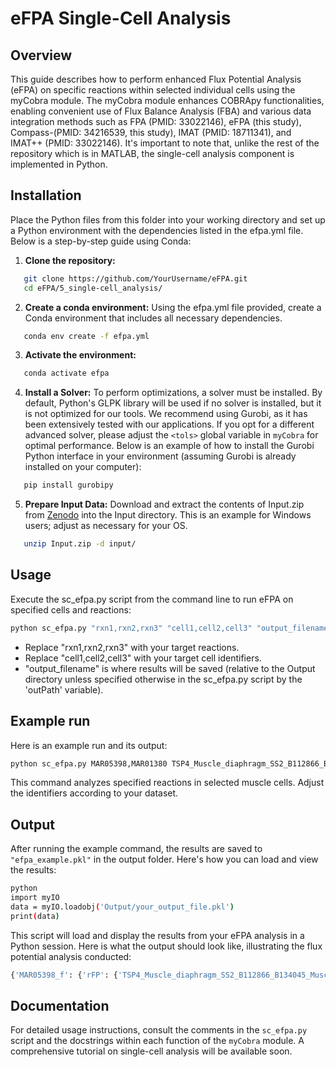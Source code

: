 # eFPA Single-Cell Analysis

## Overview

This guide describes how to perform enhanced Flux Potential Analysis (eFPA) on specific reactions within selected individual cells using the myCobra module. The myCobra module enhances COBRApy functionalities, enabling convenient use of Flux Balance Analysis (FBA) and various data integration methods such as FPA (PMID: 33022146), eFPA (this study), Compass-(PMID: 34216539, this study), IMAT (PMID: 18711341), and IMAT++ (PMID: 33022146). It's important to note that, unlike the rest of the repository which is in MATLAB, the single-cell analysis component is implemented in Python.

## Installation

Place the Python files from this folder into your working directory and set up a Python environment with the dependencies listed in the efpa.yml file. Below is a step-by-step guide using Conda:

1. **Clone the repository:**
   
```bash 
   git clone https://github.com/YourUsername/eFPA.git
   cd eFPA/5_single-cell_analysis/
```

2. **Create a conda environment:**
   Using the efpa.yml file provided, create a Conda environment that includes all necessary dependencies.
   
```bash
   conda env create -f efpa.yml
```

3. **Activate the environment:**
   
```bash
   conda activate efpa
```

4. **Install a Solver:**
   To perform optimizations, a solver must be installed. By default, Python's GLPK library will be used if no solver is installed, but it is not optimized for our tools. We recommend using Gurobi, as it has been extensively tested with our applications. If you opt for a different advanced solver, please adjust the `<tols>` global variable in `myCobra` for optimal performance. Below is an example of how to install the Gurobi Python interface in your environment (assuming Gurobi is already installed on your computer):
   
```bash
   pip install gurobipy
```

5. **Prepare Input Data:**
   Download and extract the contents of Input.zip from [Zenodo](https://zenodo.org/records/13801228) into the Input directory. This is an example for Windows users; adjust as necessary for your OS.
   
```bash
   unzip Input.zip -d input/
```

## Usage

Execute the sc_efpa.py script from the command line to run eFPA on specified cells and reactions:

```bash
python sc_efpa.py "rxn1,rxn2,rxn3" "cell1,cell2,cell3" "output_filename"
```

- Replace "rxn1,rxn2,rxn3" with your target reactions.
- Replace "cell1,cell2,cell3" with your target cell identifiers.
- "output_filename" is where results will be saved (relative to the Output directory unless specified otherwise in the sc_efpa.py script by the 'outPath' variable).

## Example run

Here is an example run and its output:

```bash
python sc_efpa.py MAR05398,MAR01380 TSP4_Muscle_diaphragm_SS2_B112866_B134045_MuscleStemCell_J19_L002,TSP4_Muscle_rectusabdominus_SS2_B114867_B134050_MuscleStemCell_J2_L004 efpa_example.pkl
```

This command analyzes specified reactions in selected muscle cells. Adjust the identifiers according to your dataset.

## Output

After running the example command, the results are saved to `"efpa_example.pkl"` in the output folder. Here's how you can load and view the results:

```bash
python
import myIO
data = myIO.loadobj('Output/your_output_file.pkl')
print(data)
```

This script will load and display the results from your eFPA analysis in a Python session. Here is what the output should look like, illustrating the flux potential analysis conducted:
```bash
{'MAR05398_f': {'rFP': {'TSP4_Muscle_diaphragm_SS2_B112866_B134045_MuscleStemCell_J19_L002': 0.13324461138208257, 'TSP4_Muscle_rectusabdominus_SS2_B114867_B134050_MuscleStemCell_J2_L004': 0.4027750235549703, 'super_cond': 1.0}, 'FP': {'TSP4_Muscle_diaphragm_SS2_B112866_B134045_MuscleStemCell_J19_L002': 0.008165373471484737, 'TSP4_Muscle_rectusabdominus_SS2_B114867_B134050_MuscleStemCell_J2_L004': 0.02468248778092531, 'super_cond': 0.061281078362488556}}, 'MAR01380_f': {'rFP': {'TSP4_Muscle_diaphragm_SS2_B112866_B134045_MuscleStemCell_J19_L002': 0.37138911367066796, 'TSP4_Muscle_rectusabdominus_SS2_B114867_B134050_MuscleStemCell_J2_L004': 0.33299885201371854, 'super_cond': 1.0}, 'FP': {'TSP4_Muscle_diaphragm_SS2_B112866_B134045_MuscleStemCell_J19_L002': 0.030050699534704923, 'TSP4_Muscle_rectusabdominus_SS2_B114867_B134050_MuscleStemCell_J2_L004': 0.026944377416887808, 'super_cond': 0.08091432524151099}}}
```

## Documentation

For detailed usage instructions, consult the comments in the `sc_efpa.py` script and the docstrings within each function of the `myCobra` module. A comprehensive tutorial on single-cell analysis will be available soon.
